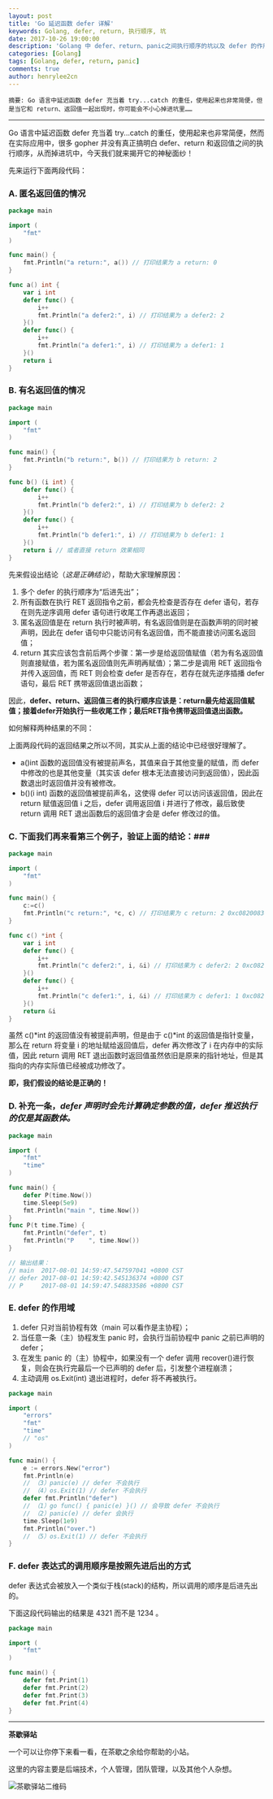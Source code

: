 ```yaml
---
layout: post
title: 'Go 延迟函数 defer 详解'
keywords: Golang, defer, return, 执行顺序, 坑
date: 2017-10-26 19:00:00
description: 'Golang 中 defer、return、panic之间执行顺序的坑以及 defer 的作用域。'
categories: [Golang]
tags: [Golang, defer, return, panic]
comments: true
author: henrylee2cn
---
```


    摘要: Go 语言中延迟函数 defer 充当着 try...catch 的重任，使用起来也非常简便，但是当它和 return、返回值一起出现时，你可能会不小心掉进坑里……

----

Go 语言中延迟函数 defer 充当着 try...catch 的重任，使用起来也非常简便，然而在实际应用中，很多 gopher 并没有真正搞明白 defer、return 和返回值之间的执行顺序，从而掉进坑中，今天我们就来揭开它的神秘面纱！

先来运行下面两段代码：

### A. 匿名返回值的情况 ###

```go
package main

import (
    "fmt"
)

func main() {
    fmt.Println("a return:", a()) // 打印结果为 a return: 0
}

func a() int {
    var i int
    defer func() {
        i++
        fmt.Println("a defer2:", i) // 打印结果为 a defer2: 2
    }()
    defer func() {
        i++
        fmt.Println("a defer1:", i) // 打印结果为 a defer1: 1
    }()
    return i
}
```

<!--more-->

### B. 有名返回值的情况 ###

```go
package main

import (
    "fmt"
)

func main() {
    fmt.Println("b return:", b()) // 打印结果为 b return: 2
}

func b() (i int) {
    defer func() {
        i++
        fmt.Println("b defer2:", i) // 打印结果为 b defer2: 2
    }()
    defer func() {
        i++
        fmt.Println("b defer1:", i) // 打印结果为 b defer1: 1
    }()
    return i // 或者直接 return 效果相同
}
```

先来假设出结论（*这是正确结论*），帮助大家理解原因：

1. 多个 defer 的执行顺序为“后进先出”；
2. 所有函数在执行 RET 返回指令之前，都会先检查是否存在 defer 语句，若存在则先逆序调用 defer 语句进行收尾工作再退出返回；
3. 匿名返回值是在 return 执行时被声明，有名返回值则是在函数声明的同时被声明，因此在 defer 语句中只能访问有名返回值，而不能直接访问匿名返回值；
4. return 其实应该包含前后两个步骤：第一步是给返回值赋值（若为有名返回值则直接赋值，若为匿名返回值则先声明再赋值）；第二步是调用 RET 返回指令并传入返回值，而 RET 则会检查 defer 是否存在，若存在就先逆序插播 defer 语句，最后 RET 携带返回值退出函数；

因此，‍**‍defer、return、返回值三者的执行顺序应该是：return最先给返回值赋值；接着defer开始执行一些收尾工作；最后RET指令携带返回值退出函数。**

如何解释两种结果的不同：

上面两段代码的返回结果之所以不同，其实从上面的结论中已经很好理解了。

- a()int 函数的返回值没有被提前声名，其值来自于其他变量的赋值，而 defer 中修改的也是其他变量（其实该 defer 根本无法直接访问到返回值），因此函数退出时返回值并没有被修改。
- b()(i int) 函数的返回值被提前声名，这使得 defer 可以访问该返回值，因此在 return 赋值返回值 i 之后，defer 调用返回值 i 并进行了修改，最后致使 return 调用 RET 退出函数后的返回值才会是 defer 修改过的值。

### C. 下面我们再来看第三个例子，验证上面的结论：###

```go
package main

import (
    "fmt"
)

func main() {
    c:=c()
    fmt.Println("c return:", *c, c) // 打印结果为 c return: 2 0xc082008340
}

func c() *int {
    var i int
    defer func() {
        i++
        fmt.Println("c defer2:", i, &i) // 打印结果为 c defer2: 2 0xc082008340
    }()
    defer func() {
        i++
        fmt.Println("c defer1:", i, &i) // 打印结果为 c defer1: 1 0xc082008340
    }()
    return &i
}
```

虽然 c()*int 的返回值没有被提前声明，但是由于 c()*int 的返回值是指针变量，那么在 return 将变量 i 的地址赋给返回值后，defer 再次修改了 i 在内存中的实际值，因此 return 调用 RET 退出函数时返回值虽然依旧是原来的指针地址，但是其指向的内存实际值已经被成功修改了。

**即，我们假设的结论是正确的！**

### D. 补充一条，*defer 声明时会先计算确定参数的值，defer 推迟执行的仅是其函数体。* ###

```go
package main

import (
    "fmt"
    "time"
)

func main() {
    defer P(time.Now())
    time.Sleep(5e9)
    fmt.Println("main ", time.Now())
}
func P(t time.Time) {
    fmt.Println("defer", t)
    fmt.Println("P    ", time.Now())
}

// 输出结果：
// main  2017-08-01 14:59:47.547597041 +0800 CST
// defer 2017-08-01 14:59:42.545136374 +0800 CST
// P     2017-08-01 14:59:47.548833586 +0800 CST
```

### E. defer 的作用域 ###

1. defer 只对当前协程有效（main 可以看作是主协程）；
2. 当任意一条（主）协程发生 panic 时，会执行当前协程中 panic 之前已声明的 defer；
3. 在发生 panic 的（主）协程中，如果没有一个 defer 调用 recover()进行恢复，则会在执行完最后一个已声明的 defer 后，引发整个进程崩溃；
4. 主动调用 os.Exit(int) 退出进程时，defer 将不再被执行。

```go
package main

import (
    "errors"
    "fmt"
    "time"
    // "os"
)

func main() {
    e := errors.New("error")
    fmt.Println(e)
    // （3）panic(e) // defer 不会执行
    // （4）os.Exit(1) // defer 不会执行
    defer fmt.Println("defer")
    // （1）go func() { panic(e) }() // 会导致 defer 不会执行
    // （2）panic(e) // defer 会执行
    time.Sleep(1e9)
    fmt.Println("over.")
    // （5）os.Exit(1) // defer 不会执行
}
```

### F. defer 表达式的调用顺序是按照先进后出的方式 ###

defer 表达式会被放入一个类似于栈(stack)的结构，所以调用的顺序是后进先出的。

下面这段代码输出的结果是 4321 而不是 1234 。

```go
package main

import (
    "fmt"
)

func main() {
    defer fmt.Print(1)
    defer fmt.Print(2)
    defer fmt.Print(3)
    defer fmt.Print(4)
}
```

----

**茶歇驿站**

一个可以让你停下来看一看，在茶歇之余给你帮助的小站。

这里的内容主要是后端技术，个人管理，团队管理，以及其他个人杂想。

![茶歇驿站二维码](http://oqos7hrvp.bkt.clouddn.com/blog/tech_tea.jpg)
